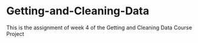 # Getting-and-Cleaning-Data
This is the assignment of week 4 of the Getting and Cleaning Data Course Project
